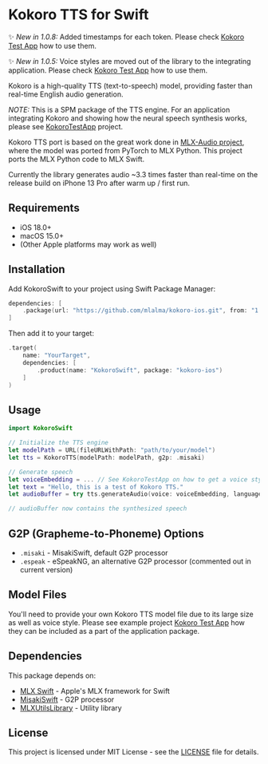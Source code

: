 # Kokoro TTS for Swift

✨ *New in 1.0.8:* Added timestamps for each token. Please check [Kokoro Test App](https://github.com/mlalma/KokoroTestApp) how to use them.

✨ *New in 1.0.5:* Voice styles are moved out of the library to the integrating application. Please check [Kokoro Test App](https://github.com/mlalma/KokoroTestApp) how to use them.

Kokoro is a high-quality TTS (text-to-speech) model, providing faster than real-time English audio generation.

*NOTE:* This is a SPM package of the TTS engine. For an application integrating Kokoro and showing how the neural speech synthesis works, please see [KokoroTestApp](https://github.com/mlalma/KokoroTestApp) project.

Kokoro TTS port is based on the great work done in [MLX-Audio project](https://github.com/Blaizzy/mlx-audio), where the model was ported from PyTorch to MLX Python. This project ports the MLX Python code to MLX Swift.

Currently the library generates audio ~3.3 times faster than real-time on the release build on iPhone 13 Pro after warm up / first run.

## Requirements

- iOS 18.0+
- macOS 15.0+
- (Other Apple platforms may work as well)

## Installation

Add KokoroSwift to your project using Swift Package Manager:

```swift
dependencies: [
    .package(url: "https://github.com/mlalma/kokoro-ios.git", from: "1.0.0")
]
```

Then add it to your target:

```swift
.target(
    name: "YourTarget",
    dependencies: [
        .product(name: "KokoroSwift", package: "kokoro-ios")
    ]
)
```

## Usage

```swift
import KokoroSwift

// Initialize the TTS engine
let modelPath = URL(fileURLWithPath: "path/to/your/model")
let tts = KokoroTTS(modelPath: modelPath, g2p: .misaki)

// Generate speech
let voiceEmbedding = ... // See KokoroTestApp on how to get a voice style as an `MLXArray`
let text = "Hello, this is a test of Kokoro TTS."
let audioBuffer = try tts.generateAudio(voice: voiceEmbedding, language: .enUS, text: text)

// audioBuffer now contains the synthesized speech
```

## G2P (Grapheme-to-Phoneme) Options

- `.misaki` - MisakiSwift, default G2P processor
- `.espeak` - eSpeakNG, an alternative G2P processor (commented out in current version)

## Model Files

You'll need to provide your own Kokoro TTS model file due to its large size as well as voice style. Please see example project [Kokoro Test App](https://github.com/mlalma/KokoroTestApp) how they can be included as a part of the application package.

## Dependencies

This package depends on:
- [MLX Swift](https://github.com/ml-explore/mlx-swift) - Apple's MLX framework for Swift
- [MisakiSwift](https://github.com/mlalma/MisakiSwift) - G2P processor
- [MLXUtilsLibrary](https://github.com/mlalma/MLXUtilsLibrary) - Utility library

## License

This project is licensed under MIT License - see the [LICENSE](LICENSE) file for details.